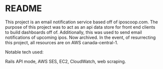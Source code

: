 # README

This project is an email notification service based off of iposcoop.com. The purpose of this project was to act as an api data store for front end clients to build dashboards off of. Additionally, this was used to send email notifications of upcoming ipos. Now archived. In the event, of resurrecting this project, all resources are on AWS canada-central-1.

Notable tech used:

Rails API mode, AWS SES, EC2, CloudWatch, web scraping.

